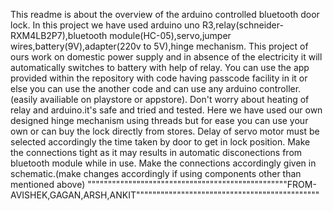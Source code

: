 This readme is about the overview of the arduino controlled bluetooth door lock.
In this project we have used arduino uno R3,relay(schneider-RXM4LB2P7),bluetooth module(HC-05),servo,jumper wires,battery(9V),adapter(220v to 5V),hinge mechanism.
This project of ours work on domestic power supply and in absence of the electricity it will automatically switches to battery with help of relay.
You can use the app provided within the repository with code having passcode facility in it or else you can use the another code and can use any arduino controller.(easily availiable on playstore or appstore).
Don't worry about heating of relay and arduino.it's safe and tried and tested.
Here we have used our own designed hinge mechanism using threads but for ease you can use your own or can buy the lock directly from stores.
Delay of servo motor must be selected accordingly the time taken by door to get in lock position.
Make the connections tight as it may results in automatic disconections from bluetooth module while in use.
Make the connections accordingly given in schematic.(make changes accordingly if using components other than mentioned above)
"""""""""""""""""""""""""""""""""""""""""""""""""FROM-AVISHEK,GAGAN,ARSH,ANKIT"""""""""""""""""""""""""""""""""""""""""""""
